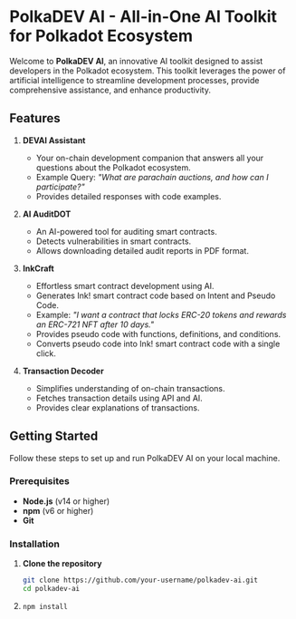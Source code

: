 # PolkaDEV AI - All-in-One AI Toolkit for Polkadot Ecosystem

Welcome to **PolkaDEV AI**, an innovative AI toolkit designed to assist developers in the Polkadot ecosystem. This toolkit leverages the power of artificial intelligence to streamline development processes, provide comprehensive assistance, and enhance productivity.

## Features

1. **DEVAI Assistant**
   - Your on-chain development companion that answers all your questions about the Polkadot ecosystem.
   - Example Query: *"What are parachain auctions, and how can I participate?"*
   - Provides detailed responses with code examples.

2. **AI AuditDOT**
   - An AI-powered tool for auditing smart contracts.
   - Detects vulnerabilities in smart contracts.
   - Allows downloading detailed audit reports in PDF format.

3. **InkCraft**
   - Effortless smart contract development using AI.
   - Generates Ink! smart contract code based on Intent and Pseudo Code.
   - Example: *"I want a contract that locks ERC-20 tokens and rewards an ERC-721 NFT after 10 days."*
   - Provides pseudo code with functions, definitions, and conditions.
   - Converts pseudo code into Ink! smart contract code with a single click.

4. **Transaction Decoder**
   - Simplifies understanding of on-chain transactions.
   - Fetches transaction details using API and AI.
   - Provides clear explanations of transactions.

## Getting Started

Follow these steps to set up and run PolkaDEV AI on your local machine.

### Prerequisites

- **Node.js** (v14 or higher)
- **npm** (v6 or higher)
- **Git**

### Installation

1. **Clone the repository**
   ```bash
   git clone https://github.com/your-username/polkadev-ai.git
   cd polkadev-ai
   ```
2. ```
   npm install
   ```
   
